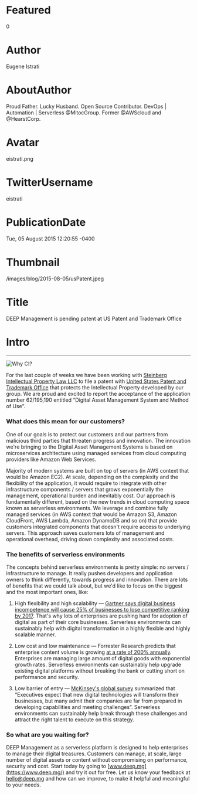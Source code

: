 # Featured
0

# Author
Eugene Istrati

# AboutAuthor
Proud Father. Lucky Husband. Open Source Contributor. DevOps | Automation | Serverless @MitocGroup. Former @AWScloud and @HearstCorp.

# Avatar
eistrati.png

# TwitterUsername
eistrati

# PublicationDate
Tue, 05 August 2015 12:20:55 -0400

# Thumbnail
/images/blog/2015-08-05/usPatent.jpeg

# Title
DEEP Management is pending patent at US Patent and Trademark Office

# Intro

---

<div class="padd25px">
    <img src="/images/blog/2015-08-05/usPatent.jpeg" alt="Why CI?" />
</div>

For the last couple of weeks we have been working with [Steinberg Intellectual Property Law LLC](http://steinbergiplaw.com/) to file a patent with [United States Patent and Trademark Office](http://www.uspto.gov/) that protects the Intellectual Property developed by our group. We are proud and excited to report the acceptance of the application number 62/195,190 entitled “Digital Asset Management System and Method of Use”.

### What does this mean for our customers?

One of our goals is to protect our customers and our partners from malicious third parties that threaten progress and innovation. The innovation we're bringing to the Digital Asset Management Systems is based on microservices architecture using managed services from cloud computing providers like Amazon Web Services.

Majority of modern systems are built on top of servers (in AWS context that would be Amazon EC2). At scale, depending on the complexity and the flexibility of the application, it would require to integrate with other infrastructure components / servers that grows exponentially the management, operational burden and inevitably cost. Our approach is fundamentally different, based on the new trends in cloud computing space known as serverless environments. We leverage and combine fully managed services (in AWS context that would be Amazon S3, Amazon CloudFront, AWS Lambda, Amazon DynamoDB and so on) that provide customers integrated components that doesn't require access to underlying servers. This approach saves customers lots of management and operational overhead, driving down complexity and associated costs.

### The benefits of serverless environments

The concepts behind serverless environments is pretty simple: no servers / infrastructure to manage. It really pushes developers and application owners to think differently, towards progress and innovation. There are lots of benefits that we could talk about, but we'd like to focus on the biggest and the most important ones, like:

1. High flexibility and high scalability — [Gartner says digital business incompetence will cause 25% of businesses to lose competitive ranking by 2017](https://www.gartner.com/newsroom/id/2598515). That's why lots of enterprises are pushing hard for adoption of digital as part of their core businesses. Serverless environments can sustainably help with digital transformation in a highly flexible and highly scalable manner.

2. Low cost and low maintenance — Forrester Research predicts that enterprise content volume is growing [at a rate of 200% annually](http://www.workforce.com/ext/resources/archive_mediafiles/Google_GSA_ROI_WP.pdf). Enterprises are managing large amount of digital goods with exponential growth rates. Serverless environments can sustainably help upgrade existing digital platforms without breaking the bank or cutting short on performance and security.

3. Low barrier of entry — [McKinsey's global survey](http://www.mckinsey.com/insights/business_technology/minding_your_digital_business_mckinsey_global_survey_results) summarized that “Executives expect that new digital technologies will transform their businesses, but many admit their companies are far from prepared in developing capabilities and meeting challenges”. Serverless environments can sustainably help break through these challenges and attract the right talent to execute on this strategy.

### So what are you waiting for?

DEEP Management as a serverless platform is designed to help enterprises to manage their digital treasures. Customers can manage, at scale, large number of digital assets or content without compromising on performance, security and cost. Start today by going to [www.deep.mg](https://www.deep.mg/) and try it out for free. Let us know your feedback at [hello@deep.mg](mailto:hello@deep.mg) and how can we improve, to make it helpful and meaningful to your needs.
